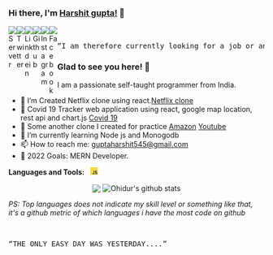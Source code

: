 ### Hi there, I'm [Harshit gupta!](https://protfolio-142c9.web.app/) 👋
<a href="https://discord.com/channels/@me">
  <img align="left" alt=" Server" width="16px" src="https://cdn.jsdelivr.net/npm/simple-icons@v3/icons/discord.svg" />
</a>
<a href="https://twitter.com/athleteharshit">
  <img align="left" alt=" Twitter" width="16px" src="https://cdn.jsdelivr.net/npm/simple-icons@v3/icons/twitter.svg" />
</a>
<a href="https://www.linkedin.com/in/athleteharshit/">
  <img align="left" alt=" Linkdein" width="16px" src="https://cdn.jsdelivr.net/npm/simple-icons@v3/icons/linkedin.svg" />
</a>
<a href="https://github.com/athleteharshit">
  <img align="left" alt="Github" width="16px" src="https://cdn.jsdelivr.net/npm/simple-icons@v3/icons/github.svg" />
</a>
<a href="https://www.instagram.com/athleteharshit/?hl=en">
  <img align="left" alt="Instagram" width="16px" src="https://cdn.jsdelivr.net/npm/simple-icons@v3/icons/instagram.svg" />
</a>
<a href="https://www.facebook.com/profile.php?id=100006042162271">
  <img align="left" alt="Facebook" width="16px" src="https://cdn.jsdelivr.net/npm/simple-icons@v3/icons/facebook.svg" />
</a>

<br />

<pre>
“I am therefore currently looking for a job or an internship as a front-end developer.”
</pre>

### Glad to see you here! 🤩 &nbsp;

I am a passionate self-taught programmer from India.
- 🔭 I’m Created Netflix clone using react.[Netflix clone](https://netflix-clone-86bdb.web.app/)
- 🌱 Covid 19 Tracker web application using react, google map location, rest api and chart.js [Covid 19](https://covid-19-4e5a4.web.app/)
- 👯 Some another clone I created for practice [Amazon](https://clone-8a8c7.web.app/) [Youtube](https://clone-376b0.web.app/)
- 🌱 I’m currently learning Node js and Monogodb
- 📫 How to reach me: guptaharshit545@gmail.com <br>
- 🥅 2022 Goals: MERN Developer.

**Languages and Tools:** &nbsp;
<code><img height="15" src="https://raw.githubusercontent.com/github/explore/80688e429a7d4ef2fca1e82350fe8e3517d3494d/topics/javascript/javascript.png"></code>



<p align="center">
  <img align="center" src="https://github-readme-stats.vercel.app/api/top-langs/?username=athleteharshit&theme=radical&hide_langs_below=1&layout=compact" />
  <img align="center" src="https://github-readme-stats.vercel.app/api?username=athleteharshit&show_icons=true&theme=radical&line_height=21" alt="Ohidur's github stats"/>
</p>

*PS: Top languages does not indicate my skill level or something like that, it's a github metric of which languages i have the most code on github*

<br />



<pre>
“THE ONLY EASY DAY WAS YESTERDAY....”
</pre>

